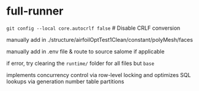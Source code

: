 # full-runner

`git config --local core.autocrlf false` # Disable CRLF conversion

manually add in ./structure/airfoilOptTest1Clean/constant/polyMesh/faces

manually add in .env file & route to source salome if applicable

if error, try clearing the `runtime/` folder for all files but `base`

implements concurrency control via row-level locking and optimizes SQL lookups via generation number table partitions